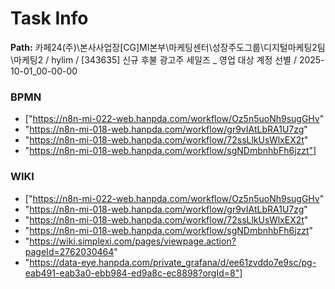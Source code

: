 # Task Info

**Path:** 카페24(주)\본사사업장\[CG]MI본부\마케팅센터\성장주도그룹\디지털마케팅2팀\마케팅2 / hylim / [343635] 신규 후불 광고주 세일즈 _ 영업 대상 계정 선별 / 2025-10-01_00-00-00

### BPMN
- ["https://n8n-mi-022-web.hanpda.com/workflow/Oz5n5uoNh9sugGHv"
- "https://n8n-mi-018-web.hanpda.com/workflow/gr9vIAtLbRA1U7zg"
- "https://n8n-mi-018-web.hanpda.com/workflow/72ssLlkUsWlxEX2t"
- "https://n8n-mi-018-web.hanpda.com/workflow/sgNDmbnhbFh6jzzt"]

### WIKI
- ["https://n8n-mi-022-web.hanpda.com/workflow/Oz5n5uoNh9sugGHv"
- "https://n8n-mi-018-web.hanpda.com/workflow/gr9vIAtLbRA1U7zg"
- "https://n8n-mi-018-web.hanpda.com/workflow/72ssLlkUsWlxEX2t"
- "https://n8n-mi-018-web.hanpda.com/workflow/sgNDmbnhbFh6jzzt"
- "https://wiki.simplexi.com/pages/viewpage.action?pageId=2762030464"
- "https://data-eye.hanpda.com/private_grafana/d/ee61zvddo7e9sc/pg-eab491-eab3a0-ebb984-ed9a8c-ec8898?orgId=8"]

